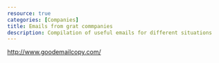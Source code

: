 ```yaml
---
resource: true
categories: [Companies]
title: Emails from grat commpanies
description: Compilation of useful emails for different situations
---
```


http://www.goodemailcopy.com/
